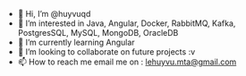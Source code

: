 - 👋 Hi, I’m @huyvuqd
- 👀 I’m interested in Java, Angular, Docker, RabbitMQ, Kafka, PostgresSQL, MySQL, MongoDB, OracleDB
- 🌱 I’m currently learning Angular
- 💞️ I’m looking to collaborate on future projects :v
- 📫 How to reach me email me on : lehuyvu.mta@gmail.com

<!---
huyvuqd/huyvuqd is a ✨ special ✨ repository because its `README.md` (this file) appears on your GitHub profile.
You can click the Preview link to take a look at your changes.
--->
